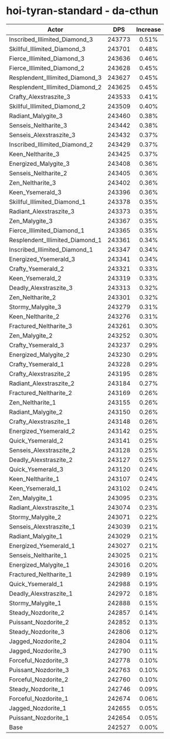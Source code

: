 # hoi-tyran-standard - da-cthun
| Actor | DPS | Increase |
|---|:---:|:---:|
|Inscribed_Illimited_Diamond_3|243773|0.51%|
|Skillful_Illimited_Diamond_3|243701|0.48%|
|Fierce_Illimited_Diamond_3|243636|0.46%|
|Fierce_Illimited_Diamond_2|243628|0.45%|
|Resplendent_Illimited_Diamond_3|243627|0.45%|
|Resplendent_Illimited_Diamond_2|243625|0.45%|
|Crafty_Alexstraszite_3|243533|0.41%|
|Skillful_Illimited_Diamond_2|243509|0.40%|
|Radiant_Malygite_3|243460|0.38%|
|Senseis_Neltharite_3|243442|0.38%|
|Senseis_Alexstraszite_3|243432|0.37%|
|Inscribed_Illimited_Diamond_2|243429|0.37%|
|Keen_Neltharite_3|243425|0.37%|
|Energized_Malygite_3|243408|0.36%|
|Senseis_Neltharite_2|243405|0.36%|
|Zen_Neltharite_3|243402|0.36%|
|Keen_Ysemerald_3|243396|0.36%|
|Skillful_Illimited_Diamond_1|243378|0.35%|
|Radiant_Alexstraszite_3|243373|0.35%|
|Zen_Malygite_3|243367|0.35%|
|Fierce_Illimited_Diamond_1|243365|0.35%|
|Resplendent_Illimited_Diamond_1|243361|0.34%|
|Inscribed_Illimited_Diamond_1|243347|0.34%|
|Energized_Ysemerald_3|243341|0.34%|
|Crafty_Ysemerald_2|243321|0.33%|
|Keen_Ysemerald_2|243319|0.33%|
|Deadly_Alexstraszite_3|243313|0.32%|
|Zen_Neltharite_2|243301|0.32%|
|Stormy_Malygite_3|243279|0.31%|
|Keen_Neltharite_2|243276|0.31%|
|Fractured_Neltharite_3|243261|0.30%|
|Zen_Malygite_2|243252|0.30%|
|Crafty_Ysemerald_3|243237|0.29%|
|Energized_Malygite_2|243230|0.29%|
|Crafty_Ysemerald_1|243228|0.29%|
|Crafty_Alexstraszite_2|243195|0.28%|
|Radiant_Alexstraszite_2|243184|0.27%|
|Fractured_Neltharite_2|243169|0.26%|
|Zen_Neltharite_1|243155|0.26%|
|Radiant_Malygite_2|243150|0.26%|
|Crafty_Alexstraszite_1|243148|0.26%|
|Energized_Ysemerald_2|243142|0.25%|
|Quick_Ysemerald_2|243141|0.25%|
|Senseis_Alexstraszite_2|243128|0.25%|
|Deadly_Alexstraszite_2|243127|0.25%|
|Quick_Ysemerald_3|243120|0.24%|
|Keen_Neltharite_1|243107|0.24%|
|Keen_Ysemerald_1|243102|0.24%|
|Zen_Malygite_1|243095|0.23%|
|Radiant_Alexstraszite_1|243074|0.23%|
|Stormy_Malygite_2|243071|0.22%|
|Senseis_Alexstraszite_1|243039|0.21%|
|Radiant_Malygite_1|243029|0.21%|
|Energized_Ysemerald_1|243027|0.21%|
|Senseis_Neltharite_1|243025|0.21%|
|Energized_Malygite_1|243016|0.20%|
|Fractured_Neltharite_1|242989|0.19%|
|Quick_Ysemerald_1|242988|0.19%|
|Deadly_Alexstraszite_1|242972|0.18%|
|Stormy_Malygite_1|242888|0.15%|
|Steady_Nozdorite_2|242857|0.14%|
|Puissant_Nozdorite_2|242852|0.13%|
|Steady_Nozdorite_3|242806|0.12%|
|Jagged_Nozdorite_2|242804|0.11%|
|Jagged_Nozdorite_3|242790|0.11%|
|Forceful_Nozdorite_3|242778|0.10%|
|Puissant_Nozdorite_3|242763|0.10%|
|Forceful_Nozdorite_2|242760|0.10%|
|Steady_Nozdorite_1|242746|0.09%|
|Forceful_Nozdorite_1|242674|0.06%|
|Jagged_Nozdorite_1|242655|0.05%|
|Puissant_Nozdorite_1|242654|0.05%|
|Base|242527|0.00%|
